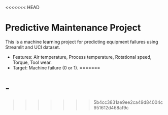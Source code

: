 <<<<<<< HEAD
# Predictive Maintenance Project
This is a machine learning project for predicting equipment failures using Streamlit and UCI dataset.
- Features: Air temperature, Process temperature, Rotational speed, Torque, Tool wear.
- Target: Machine failure (0 or 1).
=======
# -
>>>>>>> 5b4cc3831ae9ee2ca49d84004c951612d468af9c
